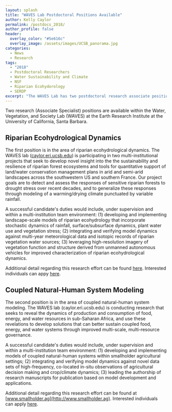 ```yaml
---
layout: splash
title: "WAVES Lab Postdoctoral Positions Available"
author: Kelly Caylor 
permalink: /postdocs_2018/
author_profile: false
header:
  overlay_color: "#5e616c"
  overlay_image: /assets/images/UCSB_panorama.jpg
categories:
  - News
  - Research
tags:
  - "2018"
  - Postdoctoral Researchers
  - Water Sustainability and Climate
  - NSF
  - Riparian Ecohydorology
  - SERDP
excerpt: "The WAVES Lab has two postdoctoral research associate positions available starting in the fall of 2018."
---
```


Two research (Associate Specialist) positions are available within the Water, Vegetation, and Society Lab (WAVES) at the Earth Research Institute at the University of California, Santa Barbara.

## Riparian Ecohydrological Dynamics

The first position is in the area of riparian ecohydrological dynamics. The WAVES lab ([caylor.eri.ucsb.edu](http://caylor.eri.ucsb.edu)) is participating in two multi-institutional projects that seek to develop novel insight into the the sustainability and resilience of riparian forest ecosystems and tools for quantitative support of land/water conservation management plans in arid and semi-arid landscapes across the southwestern US and southern France. Our project goals are to detect and assess the responses of sensitive riparian forests to drought stress over recent decades, and to generalize these responses through modeling of a warming/drying climate punctuated by variable rainfall. 

A successful candidate's duties would include, under supervision and within a multi-institution team environment: (1) developing and implementing landscape-scale models of riparian ecohydrology that incorporate stochastic dynamics of rainfall, surface/subsurface dynamics, plant water use and vegetation stress; (2) integrating and verifying model dynamics against multi-year meteorological data and isotopic records of riparian vegetation water sources; (3) leveraging high-resolution imagery of vegetation function and structure derived from unmanned autonomous vehicles for improved characterization of riparian ecohydrological dynamics.

Additional detail regarding this research effort can be found [here](http://caylor.eri.ucsb.edu/2018/01/28/riparian-ecohydrology-awards/). Interested individuals can appy [here](https://recruit.ap.ucsb.edu/apply/JPF01253).

## Coupled Natural-Human System Modeling

The second position is in the area of coupled natural-human system modeling. The WAVES lab (caylor.eri.ucsb.edu) is conducting research that seeks to reveal the dynamics of production and consumption of food, energy, and water resources in sub-Saharan Africa, and use these revelations to develop solutions that can better sustain coupled food, energy, and water systems through improved multi-scale, multi-resource governance. 

A successful candidate's duties would include, under supervision and within a multi-institution team environment: (1) developing and implementing models of coupled natural-human systems within smallholder agricultural settings; (2) integrating and verifying model dynamics against novel data sets of high-frequency, co-located in-situ observations of agricultural decision making and crop/climate dynamics; (3) leading the authorship of research manuscripts for publication based on model development and applications.

Additional detail regarding this research effort can be found at [www.smallholder.ag](http://www.smallholder.ag). Interested individuals can apply [here](https://recruit.ap.ucsb.edu/apply/JPF01252).
